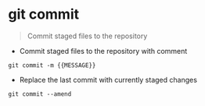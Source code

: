# git commit

>Commit staged files to the repository

- Commit staged files to the repository with comment

`git commit -m {{MESSAGE}}`

- Replace the last commit with currently staged changes

`git commit --amend`
